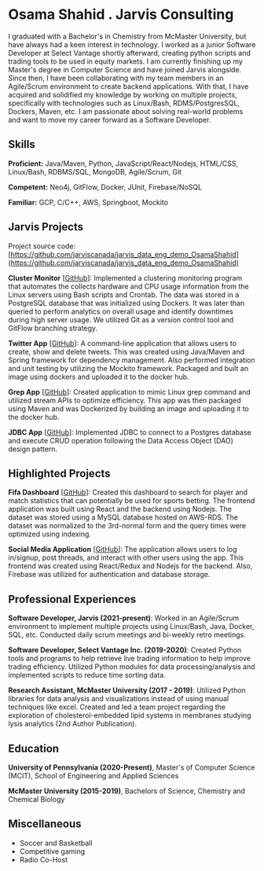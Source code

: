 # Osama Shahid . Jarvis Consulting

I graduated with a Bachelor's in Chemistry from McMaster University, but have always had a keen interest in technology. I worked as a junior Software Developer at Select Vantage shortly afterward, creating python scripts and trading tools to be used in equity markets. I am currently finishing up my Master's degree in Computer Science and have joined Jarvis alongside. Since then, I have been collaborating with my team members in an Agile/Scrum environment to create backend applications. With that, I have acquired and solidified my knowledge by working on multiple projects, specifically with technologies such as Linux/Bash, RDMS/PostgresSQL, Dockers, Maven, etc. I am passionate about solving real-world problems and want to move my career forward as a Software Developer.

## Skills

**Proficient:** Java/Maven, Python, JavaScript/React/Nodejs, HTML/CSS, Linux/Bash, RDBMS/SQL, MongoDB, Agile/Scrum, Git

**Competent:** Neo4j, GitFlow, Docker, JUnit, Firebase/NoSQL

**Familiar:** GCP, C/C++, AWS, Springboot, Mockito

## Jarvis Projects

Project source code: [https://github.com/jarviscanada/jarvis_data_eng_demo_OsamaShahid](https://github.com/jarviscanada/jarvis_data_eng_demo_OsamaShahid)


**Cluster Monitor** [[GitHub](https://github.com/jarviscanada/jarvis_data_eng_demo_OsamaShahid/tree/master/linux_sql)]: Implemented a clustering monitoring program that automates the collects hardware and CPU usage information from the Linux servers using Bash scripts and Crontab. The data was stored in a PostgreSQL database that was initialized using Dockers. It was later than queried to perform analytics on overall usage and identify downtimes during high server usage. We utilized Git as a version control tool and GitFlow branching strategy.

**Twitter App** [[GitHub](https://github.com/jarviscanada/jarvis_data_eng_demo_OsamaShahid/tree/master/core_java)]: A command-line application that allows users to create, show and delete tweets. This was created using Java/Maven and Spring framework for dependency management. Also performed integration and unit testing by utilizing the Mockito framework. Packaged and built an image using dockers and uploaded it to the docker hub.

**Grep App** [[GitHub](https://github.com/jarviscanada/jarvis_data_eng_demo_OsamaShahid/tree/master/core_java)]: Created application to mimic Linux grep command and utilized stream APIs to optimize efficiency. This app was then packaged using Maven and was Dockerized by building an image and uploading it to the docker hub.

**JDBC App** [[GitHub](https://github.com/jarviscanada/jarvis_data_eng_demo_OsamaShahid/tree/master/core_java)]: Implemented JDBC to connect to a Postgres database and execute CRUD operation following the Data Access Object (DAO) design pattern.


## Highlighted Projects
**Fifa Dashboard** [[GitHub](https://github.com/smosma252)]: Created this dashboard to search for player and match statistics that can potentially be used for sports betting. The frontend application was built using React and the backend using Nodejs. The dataset was stored using a MySQL database hosted on AWS-RDS. The dataset was normalized to the 3rd-normal form and the query times were optimized using indexing.

**Social Media Application** [[GitHub](https://github.com/smosma252)]: The application allows users to log in/signup, post threads, and interact with other users using the app. This frontend was created using React/Redux and Nodejs for the backend. Also, Firebase was utilized for authentication and database storage.


## Professional Experiences

**Software Developer, Jarvis (2021-present)**: Worked in an Agile/Scrum environment to implement multiple projects using Linux/Bash, Java, Docker, SQL, etc. Conducted daily scrum meetings and bi-weekly retro meetings.

**Software Developer, Select Vantage Inc. (2019-2020)**:  Created Python tools and programs to help retrieve live trading information to help improve trading efficiency. Utilized Python modules for data processing/analysis and implemented scripts to reduce time sorting data.

**Research Assistant, McMaster University (2017 - 2019)**: Utilized Python libraries for data analysis and visualizations instead of using manual techniques like excel. Created and led a team project regarding the exploration of cholesterol-embedded lipid systems in membranes studying lysis analytics (2nd Author Publication).


## Education
**University of Pennsylvania (2020-Present)**, Master's of Computer Science (MCIT), School of Engineering and Applied Sciences

**McMaster University (2015-2019)**, Bachelors of Science, Chemistry and Chemical Biology


## Miscellaneous
- Soccer and Basketball
- Competitive gaming
- Radio Co-Host